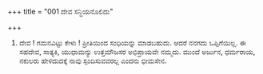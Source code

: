 +++
title = "001 ದೇವ ಸನ್ಧಿಯನೊಲಿದು"

+++
1. ದೇವ ! ಗಮನವಿಟ್ಟು ಕೇಳು ! ಪ್ರೀತಿಯಿಂದ ಸಂಧಿಯನ್ನು ಮಾಡಬಹುದು. ಆದರೆ ನನಗದು ಒಪ್ಪಿಗೆಯಿಲ್ಲ. ಈ ಸಹದೇವ, ಸಾತ್ಯಕಿ, ಯುಧಾಮನ್ಯು ಉತ್ತಮೌಜಸರ ಅಭಿಪ್ರಾಯವೇ ನಮ್ಮದು. ಮುಂದೆ ಅರ್ಜುನ, ಧರ್ಮರಾಯ, ನಕುಲರು ಹೇಳಿದುದಕ್ಕೆ ನಾವು ಸ್ಪಂದಿಸುವವರಲ್ಲ ಎಂದನು ಭೀಮಸೇನ.